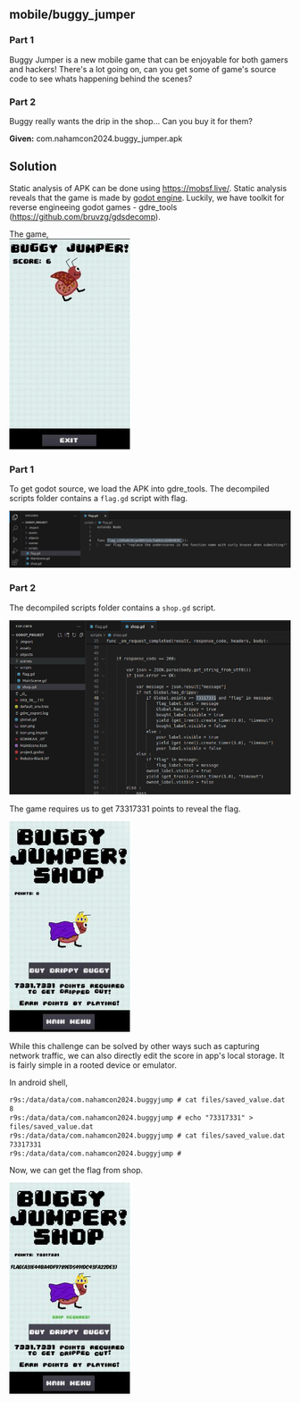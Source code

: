 ## mobile/buggy_jumper

### Part 1
Buggy Jumper is a new mobile game that can be enjoyable for both gamers and hackers! There's a lot going on, can you get some of game's source code to see whats happening behind the scenes?

### Part 2
Buggy really wants the drip in the shop... Can you buy it for them?

**Given:** com.nahamcon2024.buggy_jumper.apk

## Solution

Static analysis of APK can be done using https://mobsf.live/. Static analysis reveals that the game is made by [godot engine](https://godotengine.org/). Luckily, we have toolkit for reverse engineeing godot games - gdre_tools (https://github.com/bruvzg/gdsdecomp).

The game,  
![Game](game.jpg)

### Part 1

To get godot source, we load the APK into gdre_tools. The decompiled scripts folder contains a `flag.gd` script with flag.

![Part 1 Flag](part1.png)

### Part 2

The decompiled scripts folder contains a `shop.gd` script.

![shop.gd](shop.png)

The game requires us to get 73317331 points to reveal the flag. 

![Shop without points](shop0.jpg)

While this challenge can be solved by other ways such as capturing network traffic, we can also directly edit the score in app's local storage. It is fairly simple in a rooted device or emulator. 

In android shell,
```
r9s:/data/data/com.nahamcon2024.buggyjump # cat files/saved_value.dat
8
r9s:/data/data/com.nahamcon2024.buggyjump # echo "73317331" > files/saved_value.dat
r9s:/data/data/com.nahamcon2024.buggyjump # cat files/saved_value.dat
73317331
r9s:/data/data/com.nahamcon2024.buggyjump #
```

Now, we can get the flag from shop.

![Shop reveals flag](shop-flag.jpg)